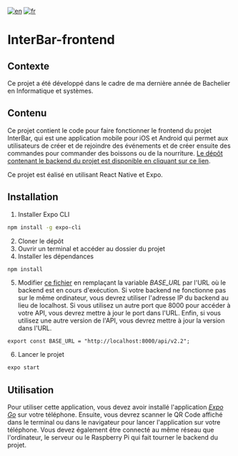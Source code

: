[![en](https://img.shields.io/badge/language-english-brightgreen)](./README.md)
[![fr](https://img.shields.io/badge/langue-français-red)](./README.fr.md)

# InterBar-frontend

## Contexte

Ce projet a été développé dans le cadre de ma dernière année de Bachelier en Informatique et systèmes.

## Contenu

Ce projet contient le code pour faire fonctionner le frontend du projet InterBar, qui est une application mobile pour iOS et Android qui permet aux utilisateurs de créer et de rejoindre des événements et de créer ensuite des commandes pour commander des boissons ou de la nourriture. [Le dépôt contenant le backend du projet est disponible en cliquant sur ce lien](https://github.com/LouisFitdevoie/interbar-backend).

Ce projet est éalisé en utilisant React Native et Expo.

## Installation

1. Installer Expo CLI

```bash
npm install -g expo-cli
```

2. Cloner le dépôt
3. Ouvrir un terminal et accéder au dossier du projet
4. Installer les dépendances

```bash
npm install
```

5. Modifier [ce fichier](./app/api/config.api.js) en remplaçant la variable _BASE_URL_ par l'URL où le backend est en cours d'exécution. Si votre backend ne fonctionne pas sur le même ordinateur, vous devrez utiliser l'adresse IP du backend au lieu de localhost. Si vous utilisez un autre port que 8000 pour accéder à votre API, vous devrez mettre à jour le port dans l'URL. Enfin, si vous utilisez une autre version de l'API, vous devrez mettre à jour la version dans l'URL.

```JS
export const BASE_URL = "http://localhost:8000/api/v2.2";
```

6. Lancer le projet

```bash
expo start
```

## Utilisation

Pour utiliser cette application, vous devez avoir installé l'application [_Expo Go_](https://expo.dev/client) sur votre téléphone. Ensuite, vous devrez scanner le QR Code affiché dans le terminal ou dans le navigateur pour lancer l'application sur votre téléphone. Vous devez également être connecté au même réseau que l'ordinateur, le serveur ou le Raspberry Pi qui fait tourner le backend du projet.
